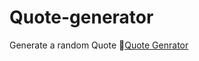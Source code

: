 # Quote-generator
Generate a random Quote
🔗[Quote Genrator](https://johannlhd.github.io/Quote-generator/)

